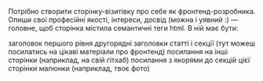Потрібно створити сторінку-візитівку про себе як фронтенд-розробника. Опиши свої професійні якості, інтереси, досвід (можна і уявний :) — головне, щоб сторінка містила семантичні теги html.
В ній має бути:

заголовок першого рівня
другорядні заголовки
статті і секції (тут можеш посилатись на цікаві матеріали про фронтенд)
посилання на інші сторінки (наприклад, на свій гітхаб)
посилання з якорями до секцій цієї сторінки
малюнки (наприклад, твоє фото)

